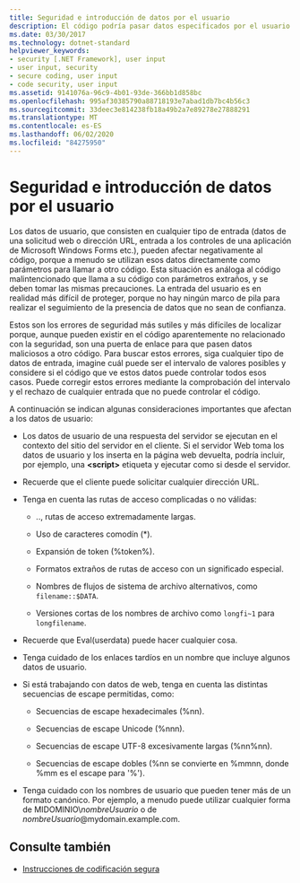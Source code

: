 ```yaml
---
title: Seguridad e introducción de datos por el usuario
description: El código podría pasar datos especificados por el usuario como parámetros a otro código, lo que puede afectar a la seguridad. Puede realizar la comprobación de intervalo para rechazar entradas problemáticas.
ms.date: 03/30/2017
ms.technology: dotnet-standard
helpviewer_keywords:
- security [.NET Framework], user input
- user input, security
- secure coding, user input
- code security, user input
ms.assetid: 9141076a-96c9-4b01-93de-366bb1d858bc
ms.openlocfilehash: 995af30385790a88718193e7abad1db7bc4b56c3
ms.sourcegitcommit: 33deec3e814238fb18a49b2a7e89278e27888291
ms.translationtype: MT
ms.contentlocale: es-ES
ms.lasthandoff: 06/02/2020
ms.locfileid: "84275950"
---
```

# <a name="security-and-user-input"></a>Seguridad e introducción de datos por el usuario

Los datos de usuario, que consisten en cualquier tipo de entrada (datos de una solicitud web o dirección URL, entrada a los controles de una aplicación de Microsoft Windows Forms etc.), pueden afectar negativamente al código, porque a menudo se utilizan esos datos directamente como parámetros para llamar a otro código. Esta situación es análoga al código malintencionado que llama a su código con parámetros extraños, y se deben tomar las mismas precauciones. La entrada del usuario es en realidad más difícil de proteger, porque no hay ningún marco de pila para realizar el seguimiento de la presencia de datos que no sean de confianza.

Estos son los errores de seguridad más sutiles y más difíciles de localizar porque, aunque pueden existir en el código aparentemente no relacionado con la seguridad, son una puerta de enlace para que pasen datos maliciosos a otro código. Para buscar estos errores, siga cualquier tipo de datos de entrada, imagine cuál puede ser el intervalo de valores posibles y considere si el código que ve estos datos puede controlar todos esos casos. Puede corregir estos errores mediante la comprobación del intervalo y el rechazo de cualquier entrada que no puede controlar el código.

A continuación se indican algunas consideraciones importantes que afectan a los datos de usuario:

- Los datos de usuario de una respuesta del servidor se ejecutan en el contexto del sitio del servidor en el cliente. Si el servidor Web toma los datos de usuario y los inserta en la página web devuelta, podría incluir, por ejemplo, una **\<script>** etiqueta y ejecutar como si desde el servidor.

- Recuerde que el cliente puede solicitar cualquier dirección URL.

- Tenga en cuenta las rutas de acceso complicadas o no válidas:

  - ..\, rutas de acceso extremadamente largas.

  - Uso de caracteres comodín (*).

  - Expansión de token (%token%).

  - Formatos extraños de rutas de acceso con un significado especial.

  - Nombres de flujos de sistema de archivo alternativos, como `filename::$DATA`.

  - Versiones cortas de los nombres de archivo como `longfi~1` para `longfilename`.

- Recuerde que Eval(userdata) puede hacer cualquier cosa.

- Tenga cuidado de los enlaces tardíos en un nombre que incluye algunos datos de usuario.

- Si está trabajando con datos de web, tenga en cuenta las distintas secuencias de escape permitidas, como:

  - Secuencias de escape hexadecimales (%nn).

  - Secuencias de escape Unicode (%nnn).

  - Secuencias de escape UTF-8 excesivamente largas (%nn%nn).

  - Secuencias de escape dobles (%nn se convierte en %mmnn, donde %mm es el escape para '%').

- Tenga cuidado con los nombres de usuario que pueden tener más de un formato canónico. Por ejemplo, a menudo puede utilizar cualquier forma de MIDOMINIO\\*nombreUsuario* o de *nombreUsuario*@mydomain.example.com.

## <a name="see-also"></a>Consulte también

- [Instrucciones de codificación segura](secure-coding-guidelines.md)
